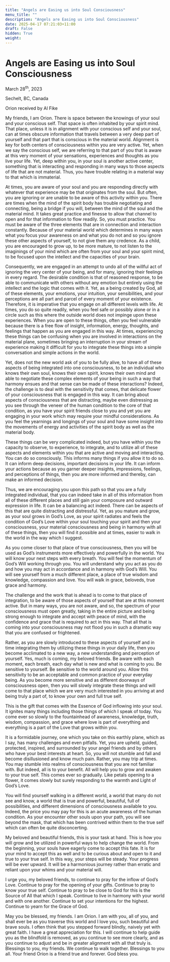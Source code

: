 ```yaml
---
title: "Angels are Easing us into Soul Consciousness"
menu_title: ""
description: "Angels are Easing us into Soul Consciousness"
date: 2025-04-17 07:21:03+11:00
draft: False
hidden: True
weight:
---
```

# Angels are Easing us into Soul Consciousness

March 28<sup>th</sup>, 2023

Sechelt, BC, Canada

Orion received by Al Fike

My friends, I am Orion. There is space between the knowings of your soul and your conscious self. That space is often inhabited by your spirit mind. That place, unless it is in alignment with your conscious self and your soul, can at times obscure information that travels between a very deep part of yourself and that part that is conscious in the material world. Alignment is key for both centers of consciousness within you are very active. Yet, when we say the conscious self, we are referring to that part of you that is aware at this very moment of your sensations, experiences and thoughts as you live your life. Yet, deep within you, in your soul is another active center, something that is interacting and responding in many ways to those aspects of life that are not material. Thus, you have trouble relating in a material way to that which is immaterial.

At times, you are aware of your soul and you are responding directly with whatever that experience may be that originates from the soul. But often, you are ignoring or are unable to be aware of this activity within you. There are times when the mind of the spirit body has trouble negotiating and connecting, being a bridge if you will, between the mind of the soul and the material mind. It takes great practice and finesse to allow that channel to open and for that information to flow readily. So, you must practice. You must be aware of the three elements that are in connection and interaction constantly. Because of your material world which determines in many ways what you focus your awareness on and what you do not and so you ignore these other aspects of yourself, to not give them any credence. As a child, you are encouraged to grow up, to be more mature, to not listen to the imaginings of your mind which are often from your soul and your spirit mind, to be focused upon the intellect and the capacities of your brain.

Consequently, we are engaged in an attempt to undo all of the willful act of ignoring the very center of your being, and for many, ignoring their feelings in every regard. The desirable condition is that of reasoned response, to be able to communicate with others without any emotion but entirely using the intellect and the logic that comes with it. Yet, as a being created by God, all of these elements, your emotions, your intuition, your sensibilities, and your perceptions are all part and parcel of every moment of your existence. Therefore, it is imperative that you engage on all different levels with life. At times, you do so quite readily, when you feel safe or possibly alone or in a circle such as this where the outside world does not impinge upon these experiences. When you are open to these things, often you feel vulnerable because there is a free flow of insight, information, energy, thoughts, and feelings that happen as you are engaged in this way. At times, experiencing these things can be confusing when you are involved in interactions on the material plane, sometimes bringing an interruption in your stream of experience making it difficult for you to integrate these things into a simple conversation and simple actions in the world.

Yet, does not the new world ask of you to be fully alive, to have all of these aspects of being integrated into one consciousness, to be an individual who knows their own soul, knows their own spirit, knows their own mind and able to negotiate these complex elements of your being in such a way that harmony ensues and that sense can be made of these interactions? Indeed, the challenge is to deal with the sensitivity that comes, that delicate flower of your consciousness that is engaged in this way. It can bring about aspects of consciousness that are distracting, maybe even distressing as you see through the veneer of the human condition to the core of that condition, as you have your spirit friends close to you and yet you are engaging in your work which may require your mindful considerations. As you feel the yearnings and longings of your soul and have some insight into the movements of energy and activities of the spirit body as well as the material body.

These things can be very complicated indeed, but you have within you the capacity to observe, to experience, to integrate, and to utilize all of these aspects and elements within you that are active and moving and interacting. You can do so consciously. This informs many things if you allow it to do so. It can inform deep decisions, important decisions in your life. It can inform your actions because as you garner deeper insights, impressions, feelings, and perceptions of things, then you are more informed and thereby, can make an informed decision.

Thus, we are encouraging you upon this path so that you are a fully integrated individual, that you can indeed take in all of this information from all of these different places and still gain your composure and outward expression in life. It can be a balancing act indeed. There can be aspects of this that are quite distracting and distressful. Yet, as you mature and grow, as your soul grows in God’s Love, as your spirit radiates and feels the condition of God’s Love within your soul touching your spirit and then your consciousness, your material consciousness and being in harmony with all of these things, then you will find it possible and at times, easier to walk in the world in the way which I suggest.

As you come closer to that place of true consciousness, then you will be used as God’s instruments more effectively and powerfully in the world. You will know your next steps with every breath. You will feel the momentum of God’s Will working through you. You will understand why you act as you do and how you may act in accordance and in harmony with God’s Will. You will see yourself from a much different place, a place of true wisdom and knowledge, compassion and love. You will walk in grace, beloveds, true grace and harmony.

The challenge and the work that is ahead is to come to that place of integration, to be aware of those aspects of yourself that are at this moment active. But in many ways, you are not aware, and so, the spectrum of your consciousness must open greatly, taking in the entire picture and being strong enough to integrate and accept with peace of mind, with the confidence and grace that is required to act in this way. That all that is coming into your consciousness may not flood you in such a dramatic way that you are confused or frightened.

Rather, as you are slowly introduced to these aspects of yourself and in time integrating them by utilizing these things in your daily life, then you become acclimated to a new way, a new understanding and perception of yourself. Yes, much is coming, my beloved friends. Be aware with each moment, each breath, each day what is new and what is coming to you. Be sensitive to yourself. Be sensitive to the world around you. Allow this sensitivity to be an acceptable and common practice of your everyday being. As you become more sensitive and as different doorways of consciousness open, then you will slowly integrate these things and will come to that place which we are very much interested in you arriving at and being truly a part of, to know your own and full true self.

This is the gift that comes with the Essence of God inflowing into your soul. It ignites many things including those things of which I speak of today. You come ever so slowly to the fountainhead of awareness, knowledge, truth, wisdom, compassion, and grace where love is part of everything and everything is a part of the Love that grows within you.

It is a formidable journey, one which you take on this earthly plane, which as I say, has many challenges and even pitfalls. Yet, you are upheld, guided, protected, inspired, and surrounded by your angel friends and by others who have your best interests at heart. So, you will not stumble and fall and become disillusioned and know much pain. Rather, you may trip at times. You may stumble into realms of consciousness that you are not familiar with. But indeed, all is to your benefit. All will help you to grow and awaken to your true self. This comes ever so gradually. Like petals opening to a flower, it comes slowly but surely responding to the warmth and Light of God’s Love.

You will find yourself walking in a different world, a world that many do not see and know, a world that is true and powerful, beautiful, full of possibilities, and different dimensions of consciousness available to you. Indeed, the price you may pay for this is an acute awareness of the human condition. As your encounter other souls upon your path, you will see beyond the mask, that which has been contrived within them to the true self which can often be quite disconcerting.

My beloved and beautiful friends, this is your task at hand. This is how you will grow and be utilized in powerful ways to help change the world. From the beginning, your souls have eagerly come to accept this fate. It is for your mind to accept this as well and to be curious about and open to it and true to your true self. In this way, your steps will be steady. Your progress will be ever upward. It will be a harmonious journey rather than erratic and reliant upon your whims and your material will.

 I urge you, my beloved friends, to continue to pray for the inflow of God’s Love. Continue to pray for the opening of your gifts. Continue to pray to know your true self. Continue to pray to be close to God for this is the Source of All that which I speak. Continue to live in harmony with your world and with one another. Continue to set your intentions for the highest. Continue to yearn for the Grace of God.

May you be blessed, my friends. I am Orion. I am with you, all of you, and shall ever be as you traverse this world and I love you, such beautiful and brave souls. I often think that you stepped forward blindly, naively yet with great faith. I have a great appreciation for this. I will continue to help guide you as the blindfold is removed, as you continue to see more clearly, and as you continue to adjust and be in greater alignment with all that truly is. Blessings to you, my friends. We continue to walk together. Blessings to you all. Your friend Orion is a friend true and forever. God bless you.

